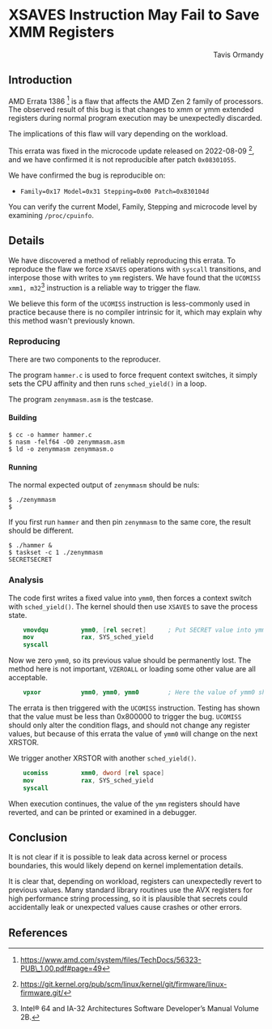 # XSAVES Instruction May Fail to Save XMM Registers

<p align="right">
Tavis Ormandy <br/>
</p>

## Introduction

AMD Errata 1386 [^1] is a flaw that affects the AMD Zen 2 family of processors.
The observed result of this bug is that changes to xmm or ymm extended
registers during normal program execution may be unexpectedly discarded.

The implications of this flaw will vary depending on the workload.

This errata was fixed in the microcode update released on 2022-08-09 [^2], and
we have confirmed it is not reproducible after patch `0x08301055`.

We have confirmed the bug is reproducible on:

- `Family=0x17 Model=0x31 Stepping=0x00 Patch=0x830104d`

You can verify the current Model, Family, Stepping and microcode level by
examining `/proc/cpuinfo`.

## Details

We have discovered a method of reliably reproducing this errata. To reproduce
the flaw we force `XSAVES` operations with `syscall` transitions, and interpose
those with writes to `ymm` registers. We have found that the `UCOMISS xmm1, m32`[^3]
instruction is a reliable way to trigger the flaw.

We believe this form of the `UCOMISS` instruction is less-commonly used in
practice because there is no compiler intrinsic for it, which may explain why
this method wasn't previously known.

### Reproducing

There are two components to the reproducer.

The program `hammer.c` is used to force frequent context switches, it simply
sets the CPU affinity and then runs `sched_yield()` in a loop.

The program `zenymmasm.asm` is the testcase.

#### Building

```
$ cc -o hammer hammer.c
$ nasm -felf64 -O0 zenymmasm.asm
$ ld -o zenymmasm zenymmasm.o
```

#### Running

The normal expected output of `zenymmasm` should be nuls:

```
$ ./zenymmasm
$
```

If you first run `hammer` and then pin `zenymmasm` to the same core, the result
should be different.

```
$ ./hammer &
$ taskset -c 1 ./zenymmasm
SECRETSECRET
```

### Analysis

The code first writes a fixed value into `ymm0`, then forces a context switch with
`sched_yield()`. The kernel should then use `XSAVES` to save the process state.

```nasm
    vmovdqu         ymm0, [rel secret]      ; Put SECRET value into ymm0
    mov             rax, SYS_sched_yield
    syscall
```

Now we zero `ymm0`, so its previous value should be permanently lost. The
method here is not important, `VZEROALL` or loading some other value are all
acceptable.

```nasm
    vpxor           ymm0, ymm0, ymm0        ; Here the value of ymm0 should be lost
```

The errata is then triggered with the `UCOMISS` instruction. Testing has shown
that the value must be less than 0x800000 to trigger the bug. `UCOMISS` should
only alter the condition flags, and should not change any register values, but
because of this errata the value of `ymm0` will change on the next XRSTOR.

We trigger another XRSTOR with another `sched_yield()`.

```nasm
    ucomiss         xmm0, dword [rel space]
    mov             rax, SYS_sched_yield
    syscall
```

When execution continues, the value of the `ymm` registers should have
reverted, and can be printed or examined in a debugger.

## Conclusion

It is not clear if it is possible to leak data across kernel or process
boundaries, this would likely depend on kernel implementation details.

It is clear that, depending on workload, registers can unexpectedly revert to
previous values. Many standard library routines use the AVX registers for
high performance string processing, so it is plausible that secrets could
accidentally leak or unexpected values cause crashes or other errors.

## References

[^1]: https://www.amd.com/system/files/TechDocs/56323-PUB\_1.00.pdf#page=49
[^2]: https://git.kernel.org/pub/scm/linux/kernel/git/firmware/linux-firmware.git/
[^3]: Intel® 64 and IA-32 Architectures Software Developer’s Manual Volume 2B.
